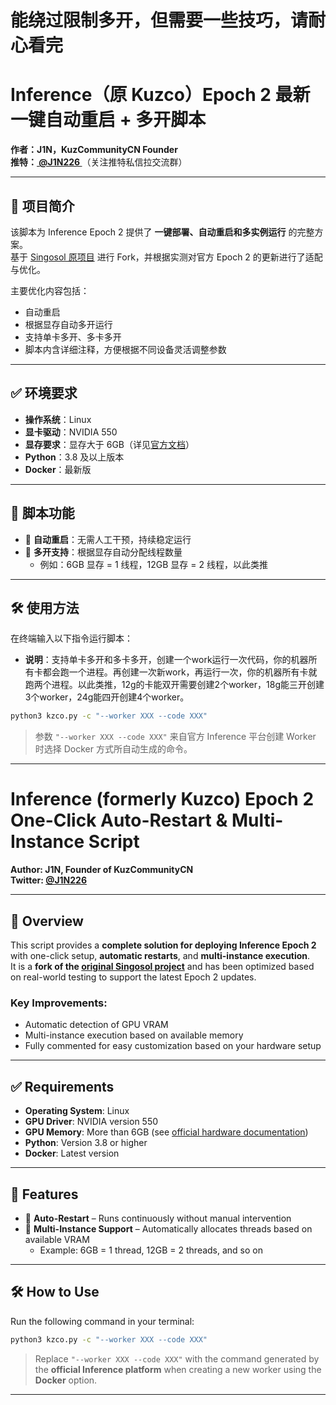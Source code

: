 # 能绕过限制多开，但需要一些技巧，请耐心看完
# Inference（原 Kuzco）Epoch 2 最新一键自动重启 + 多开脚本

**作者：J1N，KuzCommunityCN Founder**  
**推特：[ @J1N226 ](https://twitter.com/J1N226)**（关注推特私信拉交流群）

---

## 📌 项目简介

该脚本为 Inference Epoch 2 提供了 **一键部署、自动重启和多实例运行** 的完整方案。  
基于 [Singosol 原项目](https://github.com/singosol/kuzco-docker) 进行 Fork，并根据实测对官方 Epoch 2 的更新进行了适配与优化。

主要优化内容包括：
- 自动重启
- 根据显存自动多开运行
- 支持单卡多开、多卡多开
- 脚本内含详细注释，方便根据不同设备灵活调整参数

---

## ✅ 环境要求

- **操作系统**：Linux  
- **显卡驱动**：NVIDIA 550  
- **显存要求**：显存大于 6GB（详见[官方文档](https://docs.inference.supply/hardware)）  
- **Python**：3.8 及以上版本
- **Docker**：最新版

---

## 🚀 脚本功能

- 🔁 **自动重启**：无需人工干预，持续稳定运行  
- 🧩 **多开支持**：根据显存自动分配线程数量  
  - 例如：6GB 显存 = 1 线程，12GB 显存 = 2 线程，以此类推

---

## 🛠️ 使用方法

在终端输入以下指令运行脚本：
- **说明**：支持单卡多开和多卡多开，创建一个work运行一次代码，你的机器所有卡都会跑一个进程。再创建一次新work，再运行一次，你的机器所有卡就跑两个进程。以此类推，12g的卡能双开需要创建2个worker，18g能三开创建3个worker，24g能四开创建4个worker。
```bash
python3 kzco.py -c "--worker XXX --code XXX"
```

> 参数 `"--worker XXX --code XXX"` 来自官方 Inference 平台创建 Worker 时选择 Docker 方式所自动生成的命令。

---

# Inference (formerly Kuzco) Epoch 2 One-Click Auto-Restart & Multi-Instance Script

**Author: J1N, Founder of KuzCommunityCN**  
**Twitter: [@J1N226](https://twitter.com/J1N226)** 

---

## 📌 Overview

This script provides a **complete solution for deploying Inference Epoch 2** with one-click setup, **automatic restarts**, and **multi-instance execution**.  
It is a **fork of the [original Singosol project](https://github.com/singosol/kuzco-docker)** and has been optimized based on real-world testing to support the latest Epoch 2 updates.

### Key Improvements:
- Automatic detection of GPU VRAM  
- Multi-instance execution based on available memory  
- Fully commented for easy customization based on your hardware setup

---

## ✅ Requirements

- **Operating System**: Linux  
- **GPU Driver**: NVIDIA version 550  
- **GPU Memory**: More than 6GB (see [official hardware documentation](https://docs.inference.supply/hardware))  
- **Python**: Version 3.8 or higher  
- **Docker**: Latest version

---

## 🚀 Features

- 🔁 **Auto-Restart** – Runs continuously without manual intervention  
- 🧩 **Multi-Instance Support** – Automatically allocates threads based on available VRAM  
  - Example: 6GB = 1 thread, 12GB = 2 threads, and so on

---

## 🛠️ How to Use

Run the following command in your terminal:

```bash
python3 kzco.py -c "--worker XXX --code XXX"
```

> Replace `"--worker XXX --code XXX"` with the command generated by the **official Inference platform** when creating a new worker using the **Docker** option.

---
